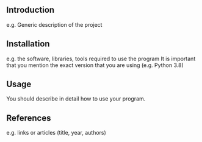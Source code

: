 Introduction
------------

e.g. Generic description of the project


Installation
-------------

e.g. the software, libraries, tools required to use the program
It is important that you mention the exact version that you are using (e.g. Python 3.8)

Usage
-----

You should describe in detail how to use your program.


References
-----------

e.g. links or articles (title, year, authors)